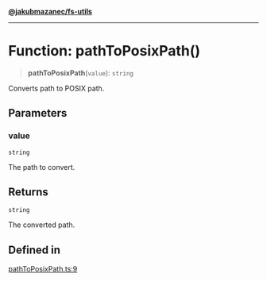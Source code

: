 [**@jakubmazanec/fs-utils**](../README.md)

---

# Function: pathToPosixPath()

> **pathToPosixPath**(`value`): `string`

Converts path to POSIX path.

## Parameters

### value

`string`

The path to convert.

## Returns

`string`

The converted path.

## Defined in

[pathToPosixPath.ts:9](https://github.com/jakubmazanec/tools/blob/4bb343d3736e4f9f11a014de3241c6054262151e/packages/fs-utils/source/pathToPosixPath.ts#L9)

